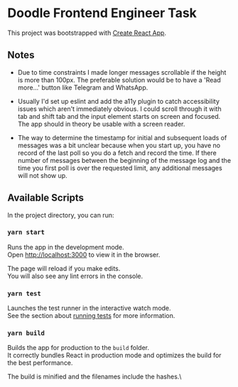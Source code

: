 # Doodle Frontend Engineer Task

This project was bootstrapped with [Create React App](https://github.com/facebook/create-react-app).

## Notes

- Due to time constraints I made longer messages scrollable if the height is more than 100px. The preferable solution would be to have a 'Read more...' button like Telegram and WhatsApp.

- Usually I'd set up eslint and add the a11y plugin to catch accessibility issues which aren't immediately obvious. I could scroll through it with tab and shift tab and the input element starts on screen and focused. The app should in theory be usable with a screen reader.

- The way to determine the timestamp for initial and subsequent loads of messages was a bit unclear because when you start up, you have no record of the last poll so you do a fetch and record the time. If there number of messages between the beginning of the message log and the time you first poll is over the requested limit, any additional messages will not show up.

## Available Scripts

In the project directory, you can run:

### `yarn start`

Runs the app in the development mode.\
Open [http://localhost:3000](http://localhost:3000) to view it in the browser.

The page will reload if you make edits.\
You will also see any lint errors in the console.

### `yarn test`

Launches the test runner in the interactive watch mode.\
See the section about [running tests](https://facebook.github.io/create-react-app/docs/running-tests) for more information.

### `yarn build`

Builds the app for production to the `build` folder.\
It correctly bundles React in production mode and optimizes the build for the best performance.

The build is minified and the filenames include the hashes.\
